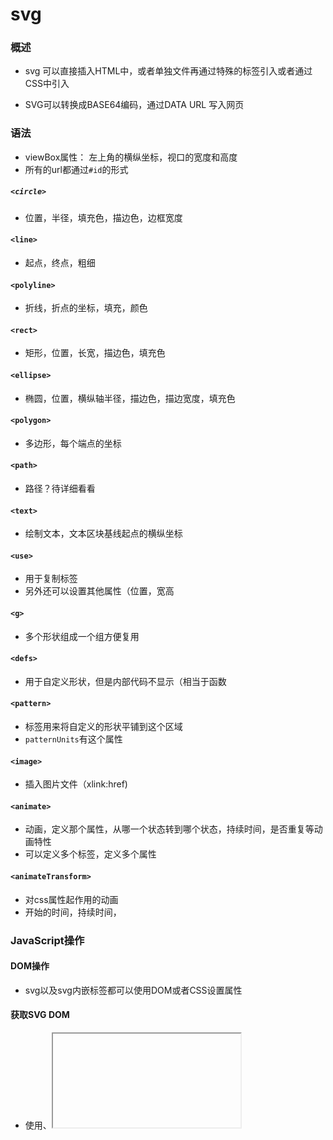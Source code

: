 # svg

### 概述

- svg 可以直接插入HTML中，或者单独文件再通过特殊的标签引入或者通过CSS中引入

- SVG可以转换成BASE64编码，通过DATA URL 写入网页

### 语法

- viewBox属性： 左上角的横纵坐标，视口的宽度和高度
- 所有的url都通过`#id`的形式
##### `<circle>`
- 位置，半径，填充色，描边色，边框宽度
#### `<line>`
- 起点，终点，粗细
#### `<polyline>`
- 折线，折点的坐标，填充，颜色
#### `<rect>`
- 矩形，位置，长宽，描边色，填充色
#### `<ellipse>`
- 椭圆，位置，横纵轴半径，描边色，描边宽度，填充色
#### `<polygon>`
- 多边形，每个端点的坐标
#### `<path>`
- 路径？待详细看看
#### `<text>`
- 绘制文本，文本区块基线起点的横纵坐标
#### `<use>`
- 用于复制标签
- 另外还可以设置其他属性（位置，宽高
#### `<g>`
- 多个形状组成一个组方便复用
#### `<defs>`
- 用于自定义形状，但是内部代码不显示（相当于函数
#### `<pattern>`
- 标签用来将自定义的形状平铺到这个区域
- `patternUnits`有这个属性
#### `<image>`
- 插入图片文件（xlink:href)
#### `<animate>`
- 动画，定义那个属性，从哪一个状态转到哪个状态，持续时间，是否重复等动画特性
- 可以定义多个标签，定义多个属性
#### `<animateTransform>`
- 对css属性起作用的动画
- 开始的时间，持续时间，
### JavaScript操作

#### DOM操作

- svg以及svg内嵌标签都可以使用DOM或者CSS设置属性
#### 获取SVG DOM
- 使用<object>、<iframe>、<embed>标签插入 SVG 文件，可以获取 SVG DOM，但是通过<image>插入的SVG文件无法获取SVG DOM
#### 读取SVG源码
- 通过XMLSerilalizer实例的serialzeToString()方法获取SVG元素的源码
```javascrip
var svgString = new XMLSerializer()
  .serializeToString(document.querySelector('svg'));
```
#### SVG图像转换成Canvas图像
- 首先把SVG图像指定到image元素上，然后把image绘制到Canvas

### 实例

